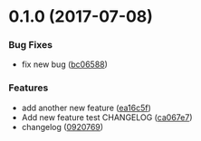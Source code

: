<a name="0.1.0"></a>
# 0.1.0 (2017-07-08)


### Bug Fixes

* fix new bug ([bc06588](https://github.com/vglltforevr/game-of-life/commit/bc06588))


### Features

* add another new feature ([ea16c5f](https://github.com/vglltforevr/game-of-life/commit/ea16c5f))
* Add new feature test CHANGELOG ([ca067e7](https://github.com/vglltforevr/game-of-life/commit/ca067e7))
* changelog ([0920769](https://github.com/vglltforevr/game-of-life/commit/0920769))



